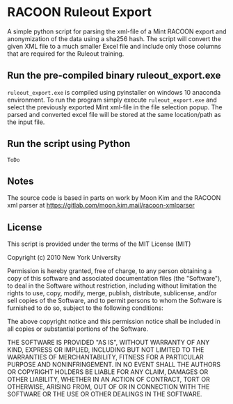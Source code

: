 # RACOON Ruleout Export
A simple python script for parsing the xml-file of a Mint RACOON export and anonymization of the data using a sha256 hash. The script will convert the given XML file to a much smaller Excel file and include only those columns that are required for the Ruleout training.

## Run the pre-compiled binary ruleout_export.exe
```ruleout_export.exe``` is compiled using pyinstaller on windows 10 anaconda environment. To run the program simply execute ```ruleout_export.exe``` and select the previously exported Mint xml-file in the file selection popup. The parsed and converted excel file will be stored at the same location/path as the input file. 

## Run the script using Python
```ToDo```

## Notes
The source code is based in parts on work by Moon Kim and the RACOON xml parser at https://gitlab.com/moon.kim.mail/racoon-xmlparser

## License

This script is provided under the terms of the MIT License (MIT)

Copyright (c) 2010 New York University

Permission is hereby granted, free of charge, to any person obtaining a copy
of this software and associated documentation files (the "Software"), to deal
in the Software without restriction, including without limitation the rights
to use, copy, modify, merge, publish, distribute, sublicense, and/or sell
copies of the Software, and to permit persons to whom the Software is
furnished to do so, subject to the following conditions:

The above copyright notice and this permission notice shall be included in all
copies or substantial portions of the Software.

THE SOFTWARE IS PROVIDED "AS IS", WITHOUT WARRANTY OF ANY KIND, EXPRESS OR
IMPLIED, INCLUDING BUT NOT LIMITED TO THE WARRANTIES OF MERCHANTABILITY,
FITNESS FOR A PARTICULAR PURPOSE AND NONINFRINGEMENT. IN NO EVENT SHALL THE
AUTHORS OR COPYRIGHT HOLDERS BE LIABLE FOR ANY CLAIM, DAMAGES OR OTHER
LIABILITY, WHETHER IN AN ACTION OF CONTRACT, TORT OR OTHERWISE, ARISING FROM,
OUT OF OR IN CONNECTION WITH THE SOFTWARE OR THE USE OR OTHER DEALINGS IN THE
SOFTWARE.
